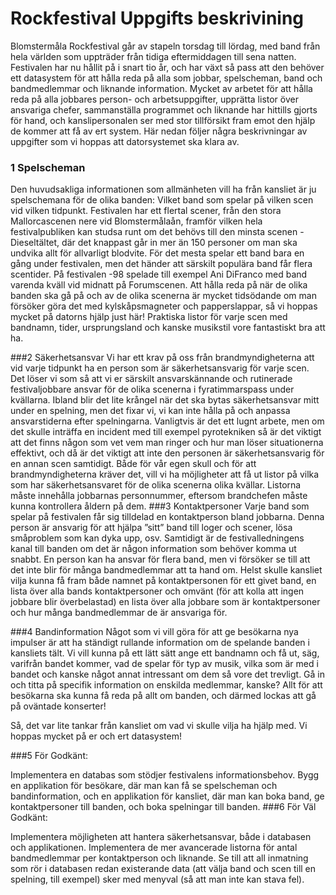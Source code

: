 # Rockfestival Uppgifts beskrivining
<p>Blomstermåla Rockfestival går av stapeln torsdag till lördag, med band från hela världen som uppträder från tidiga eftermiddagen till sena natten.
Festivalen har nu hållit på i snart tio år, och har växt så pass att den behöver ett datasystem för att hålla reda på alla som jobbar, spelscheman, band och
bandmedlemmar och liknande information.
 Mycket av arbetet för att hålla reda på alla jobbares person- och arbetsuppgifter, upprätta listor över ansvariga chefer,
  sammanställa programmet och liknande har hittills gjorts för hand, och kanslipersonalen ser med stor tillförsikt fram emot den hjälp de kommer att få av ert system. Här nedan följer några beskrivningar av uppgifter som vi hoppas att datorsystemet ska klara av.</p>


### 1 Spelscheman
Den huvudsakliga informationen som allmänheten vill ha från kansliet är ju spelschemana för de olika banden:
    Vilket band som spelar på vilken scen vid vilken tidpunkt.
    Festivalen har ett flertal scener, från den stora Mallorcascenen nere vid Blomstermålaån, framför vilken hela festivalpubliken kan studsa runt om det behövs
      till den minsta scenen - Dieseltältet, där det knappast går in mer än 150 personer om man ska undvika allt för allvarligt blodvite.
      För det mesta spelar ett band bara en gång under festivalen, men det händer att särskilt populära band får flera scentider.
      På festivalen -98 spelade till exempel Ani DiFranco med band varenda kväll vid midnatt på Forumscenen.
      Att hålla reda på när de olika banden ska gå på och av de olika scenerna är mycket tidsödande om man försöker göra det med kylskåpsmagneter och papperslappar,
       så vi hoppas mycket på datorns hjälp just här!
       Praktiska listor för varje scen med bandnamn, tider, ursprungsland och kanske musikstil vore fantastiskt bra att ha.

###2 Säkerhetsansvar
Vi har ett krav på oss från brandmyndigheterna att vid varje tidpunkt ha en person som är säkerhetsansvarig för varje scen.
 Det löser vi som så att vi er särskilt ansvarskännande och rutinerade festivaljobbare ansvar för de olika scenerna i fyratimmarspass under kvällarna.
  Ibland blir det lite krångel när det ska bytas säkerhetsansvar mitt under en spelning, men det fixar vi,
   vi kan inte hålla på och anpassa ansvarstiderna efter spelningarna.
   Vanligtvis är det ett lugnt arbete,
    men om det skulle inträffa en incident med till exempel pyrotekniken så är det viktigt att det finns någon som vet vem man ringer och hur man löser situationerna
     effektivt,
      och då är det viktigt att inte den personen är säkerhetsansvarig för en annan scen samtidigt.
       Både för vår egen skull och för att brandmyndigheterna kräver det,
        vill vi ha möjligheter att få ut listor på vilka som har säkerhetsansvaret för de olika scenerna olika kvällar.
         Listorna måste innehålla jobbarnas personnummer, eftersom brandchefen måste kunna kontrollera åldern på dem.
###3 Kontaktpersoner
Varje band som spelar på festivalen får sig tilldelad en kontaktperson bland jobbarna.
 Denna person är ansvarig för att hjälpa ”sitt” band till loger och scener, lösa småproblem som kan dyka upp, osv.
  Samtidigt är de festivalledningens kanal till banden om det är någon information som behöver komma ut snabbt.
   En person kan ha ansvar för flera band, men vi försöker se till att det inte blir för många bandmedlemmar att ta hand om.
    Helst skulle kansliet vilja kunna få fram både namnet på kontaktpersonen för ett givet band, en lista över alla bands kontaktpersoner och omvänt
    (för att kolla att ingen jobbare blir överbelastad) en lista över alla jobbare som är kontaktpersoner och hur många bandmedlemmar de är ansvariga för.

###4 Bandinformation
Något som vi vill göra för att ge besökarna nya impulser är att ha ständigt rullande information om de spelande banden i kansliets tält.
 Vi vill kunna på ett lätt sätt ange ett bandnamn och få ut, säg, varifrån bandet kommer, vad de spelar för typ av musik,
 vilka som är med i bandet och kanske något annat intressant om dem så vore det trevligt.
 Gå in och titta på specifik information on enskilda medlemmar, kanske? Allt för att besökarna ska kunna få reda på allt om banden,
  och därmed lockas att gå på oväntade konserter!

Så, det var lite tankar från kansliet om vad vi skulle vilja ha hjälp med. Vi hoppas mycket på er och ert datasystem!

###5 För Godkänt:

Implementera en databas som stödjer festivalens informationsbehov. Bygg en applikation för besökare, där man kan få se spelscheman och bandinformation,
 och en applikation för kansliet, där man kan boka band, ge kontaktpersoner till banden, och boka spelningar till banden.
###6 För Väl Godkänt:

Implementera möjligheten att hantera säkerhetsansvar, både i databasen och applikationen.
 Implementera de mer avancerade listorna för antal bandmedlemmar per kontaktperson och liknande.
  Se till att all inmatning som rör i databasen redan existerande data (att välja band och scen till en spelning, till exempel)
   sker med menyval (så att man inte kan stava fel).